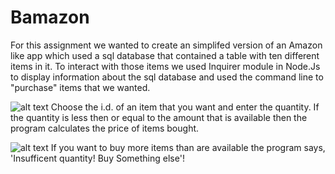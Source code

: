 # Bamazon


For this assignment we wanted to create an simplifed version of an Amazon like app which used a sql database that contained a table with ten different items in it. To interact with those items we used Inquirer module in Node.Js to display information about the sql database and used the command line to "purchase" items that we wanted.  




![alt text](/images/Images1.png)
Choose the i.d. of an item that you want and enter the quantity. If the quantity is less then or equal to the amount that is available then the program calculates the price of items bought. 




![alt text](/images/Images1.png)
If you want to buy more items than are available the program says, 'Insufficent quantity! Buy Something else'!


